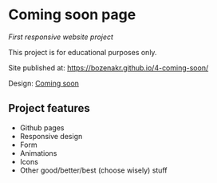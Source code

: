 # Coming soon page

_First responsive website project_

This project is for educational purposes only.

Site published at: https://bozenakr.github.io/4-coming-soon/

Design: [Coming soon](https://cdn.discordapp.com/attachments/850245533838868480/850246473362178048/coming-soon-wide.png)

## Project features
-  Github pages
-  Responsive design
-  Form
-  Animations
-  Icons
-  Other good/better/best (choose wisely) stuff
